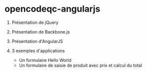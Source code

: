 opencodeqc-angularjs
====================

1. Présentation de jQuery 

2. Présentation de Backbone.js

3. Présentation d'AngularJS

4. 3 exemples d'applications

    * Un formulaire Hello World
    * Un formulaire de saisie de produit avec prix et 
      calcul du total
